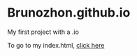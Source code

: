 # Brunozhon.github.io

My first project with a .io

To go to my index.html, [click here](https://brunozhong.github.io/Base/index.html)
